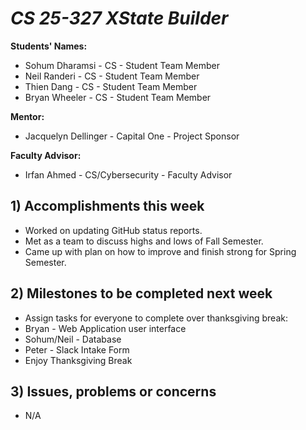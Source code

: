 # *CS 25-327 XState Builder*

**Students' Names:**
 - Sohum Dharamsi - CS - Student Team Member
 - Neil Randeri - CS - Student Team Member
 - Thien Dang - CS - Student Team Member
 - Bryan Wheeler - CS - Student Team Member
   
**Mentor:**
 - Jacquelyn Dellinger - Capital One - Project Sponsor
   
**Faculty Advisor:**
 - Irfan Ahmed - CS/Cybersecurity - Faculty Advisor
 
## 1) Accomplishments this week ##
   - Worked on updating GitHub status reports.
   - Met as a team to discuss highs and lows of Fall Semester.
   - Came up with plan on how to improve and finish strong for Spring Semester.

## 2) Milestones to be completed next week ##
   - Assign tasks for everyone to complete over thanksgiving break:
   - Bryan - Web Application user interface
   - Sohum/Neil - Database
   - Peter - Slack Intake Form
   - Enjoy Thanksgiving Break

## 3) Issues, problems or concerns ##
   - N/A
   
